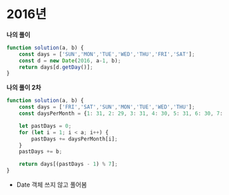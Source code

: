 # 2016년

**나의 풀이**

```javascript
function solution(a, b) {
    const days = ['SUN','MON','TUE','WED','THU','FRI','SAT'];
    const d = new Date(2016, a-1, b);
    return days[d.getDay()];
}
```



**나의 풀이 2차**

```javascript
function solution(a, b) {
    const days = ['FRI','SAT','SUN','MON','TUE','WED','THU'];
    const daysPerMonth = {1: 31, 2: 29, 3: 31, 4: 30, 5: 31, 6: 30, 7: 31, 8: 31, 9: 30, 10: 31, 11: 30, 12: 31};

    let pastDays = 0;
    for (let i = 1; i < a; i++) {
        pastDays += daysPerMonth[i];
    }
    pastDays += b;

    return days[(pastDays - 1) % 7];
}
```

- Date 객체 쓰지 않고 풀어봄